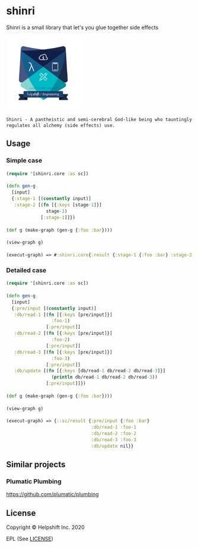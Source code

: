 # shinri

Shinri is a small library that let's you glue together side effects

<img src="helpshift-logo.png" alt="drawing" width="200" height="200"/>

```
Shinri - A pantheistic and semi-cerebral God-like being who tauntingly regulates all alchemy (side effects) use.
```


## Usage

### Simple case

```clojure
(require '[shinri.core :as sc])

(defn gen-g
  [input]
  {:stage-1 [(constantly input)]
   :stage-2 [(fn [{:keys [stage-1]}]
               stage-1)
             [:stage-1]]})

(def g (make-graph (gen-g {:foo :bar})))

(view-graph g)

(execut-graph) => #:shinri.core{:result {:stage-1 {:foo :bar} :stage-2 :bar}}
```

### Detailed case

```clojure
(require '[shinri.core :as sc])

(defn gen-g
  [input]
  {:pre/input [(constantly input)]
   :db/read-1 [(fn [{:keys [pre/input]}]
                 :foo-1)
               [:pre/input]]
   :db/read-2 [(fn [{:keys [pre/input]}]
                 :foo-2)
               [:pre/input]]
   :db/read-3 [(fn [{:keys [pre/input]}]
                 :foo-3)
               [:pre/input]]
   :db/update [(fn [{:keys [db/read-1 db/read-2 db/read-3]}]
                 (println db/read-1 db/read-2 db/read-3))
               [:pre/input]]})

(def g (make-graph (gen-g {:foo :bar})))

(view-graph g)

(execut-graph) => {::sc/result {:pre/input {:foo :bar}
                                :db/read-1 :foo-1
                                :db/read-2 :foo-2
                                :db/read-3 :foo-3
                                :db/update nil}}
```

## Similar projects

### Plumatic Plumbing

https://github.com/plumatic/plumbing

## License

Copyright © Helpshift Inc. 2020

EPL (See [LICENSE](https://github.com/helpshift/tardigrade/blob/master/LICENSE))

